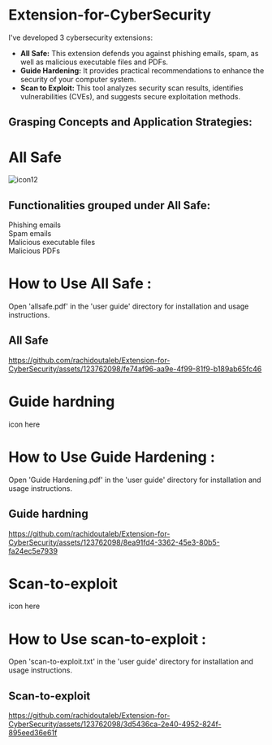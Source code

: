 # Extension-for-CyberSecurity
I've developed 3 cybersecurity extensions: 
- **All Safe:** This extension defends you against phishing emails, spam, as well as malicious executable files and PDFs.
- **Guide Hardening:** It provides practical recommendations to enhance the security of your computer system. 
- **Scan to Exploit:** This tool analyzes security scan results, identifies vulnerabilities (CVEs), and suggests secure exploitation methods.

## Grasping Concepts and Application Strategies:


# All Safe
![icon12](https://github.com/rachidoutaleb/Extension-for-CyberSecurity/assets/123762098/7c7cd871-e5e5-4773-b262-8217147c200b)

## Functionalities grouped under All Safe:
Phishing emails<br/>
Spam emails<br/>
Malicious executable files<br/>
Malicious PDFs<br/>

# How to Use All Safe :
Open 'allsafe.pdf' in the 'user guide' directory for installation and usage instructions.

## All Safe 
https://github.com/rachidoutaleb/Extension-for-CyberSecurity/assets/123762098/fe74af96-aa9e-4f99-81f9-b189ab65fc46

# Guide hardning
   icon here


# How to Use Guide Hardening :
Open 'Guide Hardening.pdf' in the 'user guide' directory for installation and usage instructions.

## Guide hardning
https://github.com/rachidoutaleb/Extension-for-CyberSecurity/assets/123762098/8ea91fd4-3362-45e3-80b5-fa24ec5e7939

# Scan-to-exploit
icon here

# How to Use scan-to-exploit :
Open 'scan-to-exploit.txt' in the 'user guide' directory for installation and usage instructions.
   
## Scan-to-exploit
https://github.com/rachidoutaleb/Extension-for-CyberSecurity/assets/123762098/3d5436ca-2e40-4952-824f-895eed36e61f

















